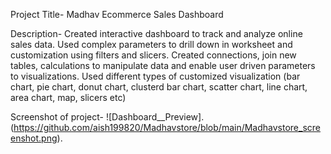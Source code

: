 Project Title- Madhav Ecommerce Sales Dashboard

Description- 
Created interactive dashboard to track and analyze online sales data.
Used complex parameters to drill down in worksheet and customization using filters and slicers.
Created connections, join new tables, calculations to manipulate data and enable user  driven parameters to visualizations.
Used different types of customized visualization (bar chart, pie chart, donut chart, clusterd bar chart, scatter chart, line chart, area chart, map, slicers etc)


Screenshot of project- 
![Dashboard__Preview].(https://github.com/aish199820/Madhavstore/blob/main/Madhavstore_screenshot.png).
